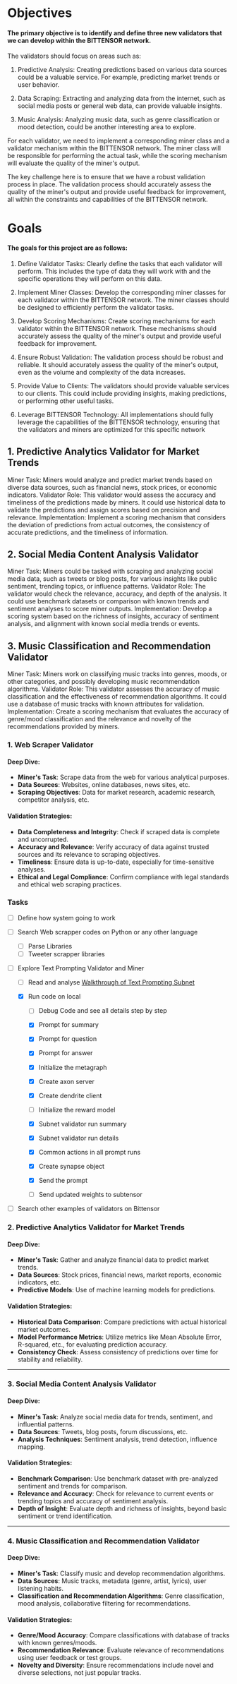 


# Objectives

#### The primary objective is to identify and define three new validators that we can develop within the BITTENSOR network. 

The validators should focus on areas such as:

1. Predictive Analysis: Creating predictions based on various data sources could be a valuable service. For example, predicting market trends or user behavior.

2. Data Scraping: Extracting and analyzing data from the internet, such as social media posts or general web data, can provide valuable insights.

3. Music Analysis: Analyzing music data, such as genre classification or mood detection, could be another interesting area to explore.

For each validator, we need to implement a corresponding miner class and a validator mechanism within the BITTENSOR network. The miner class will be responsible for performing the actual task, while the scoring mechanism will evaluate the quality of the miner's output.

The key challenge here is to ensure that we have a robust validation process in place. The validation process should accurately assess the quality of the miner's output and provide useful feedback for improvement, all within the constraints and capabilities of the BITTENSOR network.



# Goals

#### The goals for this project are as follows:

1. Define Validator Tasks: Clearly define the tasks that each validator will perform. This includes the type of data they will work with and the specific operations they will perform on this data.

2. Implement Miner Classes: Develop the corresponding miner classes for each validator within the BITTENSOR network. The miner classes should be designed to efficiently perform the validator tasks.

3. Develop Scoring Mechanisms: Create scoring mechanisms for each validator within the BITTENSOR network. These mechanisms should accurately assess the quality of the miner's output and provide useful feedback for improvement.

4. Ensure Robust Validation: The validation process should be robust and reliable. It should accurately assess the quality of the miner's output, even as the volume and complexity of the data increases.

5. Provide Value to Clients: The validators should provide valuable services to our clients. This could include providing insights, making predictions, or performing other useful tasks.

6. Leverage BITTENSOR Technology: All implementations should fully leverage the capabilities of the BITTENSOR technology, ensuring that the validators and miners are optimized for this specific network




## 1. Predictive Analytics Validator for Market Trends
Miner Task: Miners would analyze and predict market trends based on diverse data sources, such as financial news, stock prices, or economic indicators.
Validator Role: This validator would assess the accuracy and timeliness of the predictions made by miners. It could use historical data to validate the predictions and assign scores based on precision and relevance.
Implementation: Implement a scoring mechanism that considers the deviation of predictions from actual outcomes, the consistency of accurate predictions, and the timeliness of information.

## 2. Social Media Content Analysis Validator
Miner Task: Miners could be tasked with scraping and analyzing social media data, such as tweets or blog posts, for various insights like public sentiment, trending topics, or influence patterns.
Validator Role: The validator would check the relevance, accuracy, and depth of the analysis. It could use benchmark datasets or comparison with known trends and sentiment analyses to score miner outputs.
Implementation: Develop a scoring system based on the richness of insights, accuracy of sentiment analysis, and alignment with known social media trends or events.

## 3. Music Classification and Recommendation Validator
Miner Task: Miners work on classifying music tracks into genres, moods, or other categories, and possibly developing music recommendation algorithms.
Validator Role: This validator assesses the accuracy of music classification and the effectiveness of recommendation algorithms. It could use a database of music tracks with known attributes for validation.
Implementation: Create a scoring mechanism that evaluates the accuracy of genre/mood classification and the relevance and novelty of the recommendations provided by miners.




### 1. **Web Scraper Validator**

#### Deep Dive:
- **Miner's Task**: Scrape data from the web for various analytical purposes.
- **Data Sources**: Websites, online databases, news sites, etc.
- **Scraping Objectives**: Data for market research, academic research, competitor analysis, etc.

#### Validation Strategies:
- **Data Completeness and Integrity**: Check if scraped data is complete and uncorrupted.
- **Accuracy and Relevance**: Verify accuracy of data against trusted sources and its relevance to scraping objectives.
- **Timeliness**: Ensure data is up-to-date, especially for time-sensitive analyses.
- **Ethical and Legal Compliance**: Confirm compliance with legal standards and ethical web scraping practices.


### Tasks
- [ ] Define how system going to work
- [ ] Search Web scrapper codes on Python or any other language
    - [ ] Parse Libraries
    - [ ] Tweeter scrapper libraries
- [ ] Explore Text Prompting Validator and Miner
    - [ ] Read and analyse [Walkthrough of Text Prompting Subnet ](https://docs.bittensor.com/subnets/code-walkthrough-text-prompting)
    - [x] Run code on local 
       
        - [ ] Debug Code and see all details step by step
        - [x] Prompt for summary
        - [x] Prompt for question
        - [x] Prompt for answer
        - [x] Initialize the metagraph
        - [x] Create axon server
        - [x] Create dendrite client
        - [ ] Initialize the reward model
        - [x] Subnet validator run summary
        - [x] Subnet validator run details
        - [x] Common actions in all prompt runs
        - [x] Create synapse object
        - [x] Send the prompt
        - [ ] Send updated weights to subtensor


- [ ] Search other examples of validators on Bittensor




### 2. **Predictive Analytics Validator for Market Trends**

#### Deep Dive:
- **Miner's Task**: Gather and analyze financial data to predict market trends.
- **Data Sources**: Stock prices, financial news, market reports, economic indicators, etc.
- **Predictive Models**: Use of machine learning models for predictions.

#### Validation Strategies:
- **Historical Data Comparison**: Compare predictions with actual historical market outcomes.
- **Model Performance Metrics**: Utilize metrics like Mean Absolute Error, R-squared, etc., for evaluating prediction accuracy.
- **Consistency Check**: Assess consistency of predictions over time for stability and reliability.

---

### 3. **Social Media Content Analysis Validator**

#### Deep Dive:
- **Miner's Task**: Analyze social media data for trends, sentiment, and influential patterns.
- **Data Sources**: Tweets, blog posts, forum discussions, etc.
- **Analysis Techniques**: Sentiment analysis, trend detection, influence mapping.

#### Validation Strategies:
- **Benchmark Comparison**: Use benchmark dataset with pre-analyzed sentiment and trends for comparison.
- **Relevance and Accuracy**: Check for relevance to current events or trending topics and accuracy of sentiment analysis.
- **Depth of Insight**: Evaluate depth and richness of insights, beyond basic sentiment or trend identification.

---

### 4. **Music Classification and Recommendation Validator**

#### Deep Dive:
- **Miner's Task**: Classify music and develop recommendation algorithms.
- **Data Sources**: Music tracks, metadata (genre, artist, lyrics), user listening habits.
- **Classification and Recommendation Algorithms**: Genre classification, mood analysis, collaborative filtering for recommendations.

#### Validation Strategies:
- **Genre/Mood Accuracy**: Compare classifications with database of tracks with known genres/moods.
- **Recommendation Relevance**: Evaluate relevance of recommendations using user feedback or test groups.
- **Novelty and Diversity**: Ensure recommendations include novel and diverse selections, not just popular tracks.